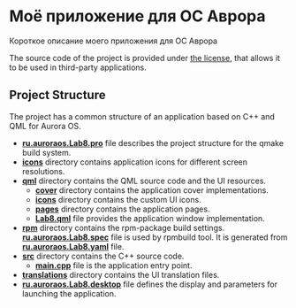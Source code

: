 # Моё приложение для ОС Аврора

Короткое описание моего приложения для ОС Аврора

The source code of the project is provided under
[the license](LICENSE.BSD-3-CLAUSE.md),
that allows it to be used in third-party applications.

## Project Structure

The project has a common structure
of an application based on C++ and QML for Aurora OS.

* **[ru.auroraos.Lab8.pro](ru.auroraos.Lab8.pro)** file
  describes the project structure for the qmake build system.
* **[icons](icons)** directory contains application icons for different screen resolutions.
* **[qml](qml)** directory contains the QML source code and the UI resources.
  * **[cover](qml/cover)** directory contains the application cover implementations.
  * **[icons](qml/icons)** directory contains the custom UI icons.
  * **[pages](qml/pages)** directory contains the application pages.
  * **[Lab8.qml](qml/Lab8.qml)** file
    provides the application window implementation.
* **[rpm](rpm)** directory contains the rpm-package build settings.
  **[ru.auroraos.Lab8.spec](rpm/ru.auroraos.Lab8.spec)** file is used by rpmbuild tool.
  It is generated from **[ru.auroraos.Lab8.yaml](rpm/ru.auroraos.Lab8.yaml)** file.
* **[src](src)** directory contains the C++ source code.
  * **[main.cpp](src/main.cpp)** file is the application entry point.
* **[translations](translations)** directory contains the UI translation files.
* **[ru.auroraos.Lab8.desktop](ru.auroraos.Lab8.desktop)** file
  defines the display and parameters for launching the application.